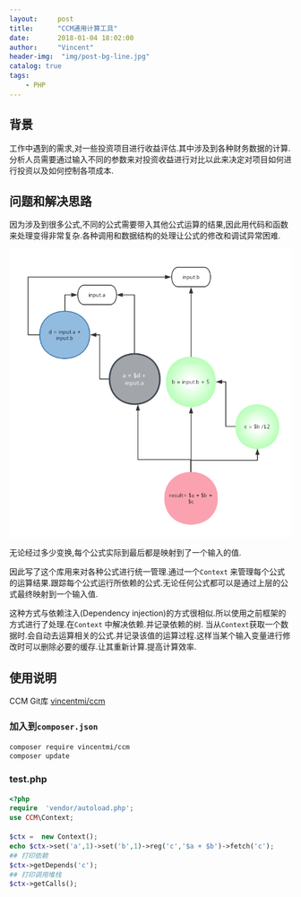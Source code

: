 ```yaml
---
layout:     post
title:      "CCM通用计算工具"
date:       2018-01-04 18:02:00
author:     "Vincent"
header-img:  "img/post-bg-line.jpg"
catalog: true
tags:
    - PHP
---
```


## 背景

工作中遇到的需求,对一些投资项目进行收益评估.其中涉及到各种财务数据的计算.分析人员需要通过输入不同的参数来对投资收益进行对比以此来决定对项目如何进行投资以及如何控制各项成本.

## 问题和解决思路

因为涉及到很多公式,不同的公式需要带入其他公式运算的结果,因此用代码和函数来处理变得非常复杂.各种调用和数据结构的处理让公式的修改和调试异常困难.

![ccm_ral.png](/img/in-post/ccm_ral.png)

无论经过多少变换,每个公式实际到最后都是映射到了一个输入的值.

因此写了这个库用来对各种公式进行统一管理.通过一个```Context``` 来管理每个公式的运算结果.跟踪每个公式运行所依赖的公式.无论任何公式都可以是通过上层的公式最终映射到一个输入值.

这种方式与依赖注入(Dependency injection)的方式很相似.所以使用之前框架的方式进行了处理.在```Context``` 中解决依赖.并记录依赖的树. 当从```Context```获取一个数据时.会自动去运算相关的公式.并记录该值的运算过程.这样当某个输入变量进行修改时可以删除必要的缓存.让其重新计算.提高计算效率.

## 使用说明

CCM Git库 [vincentmi/ccm](https://github.com/vincentmi/ccm)

### 加入到```composer.json```

```bash
composer require vincentmi/ccm
composer update
```

### test.php

```php
<?php
require  'vendor/autoload.php';
use CCM\Context;

$ctx =  new Context();
echo $ctx->set('a',1)->set('b',1)->reg('c','$a + $b')->fetch('c');
## 打印依赖
$ctx->getDepends('c');
## 打印调用堆栈
$ctx->getCalls();
```







